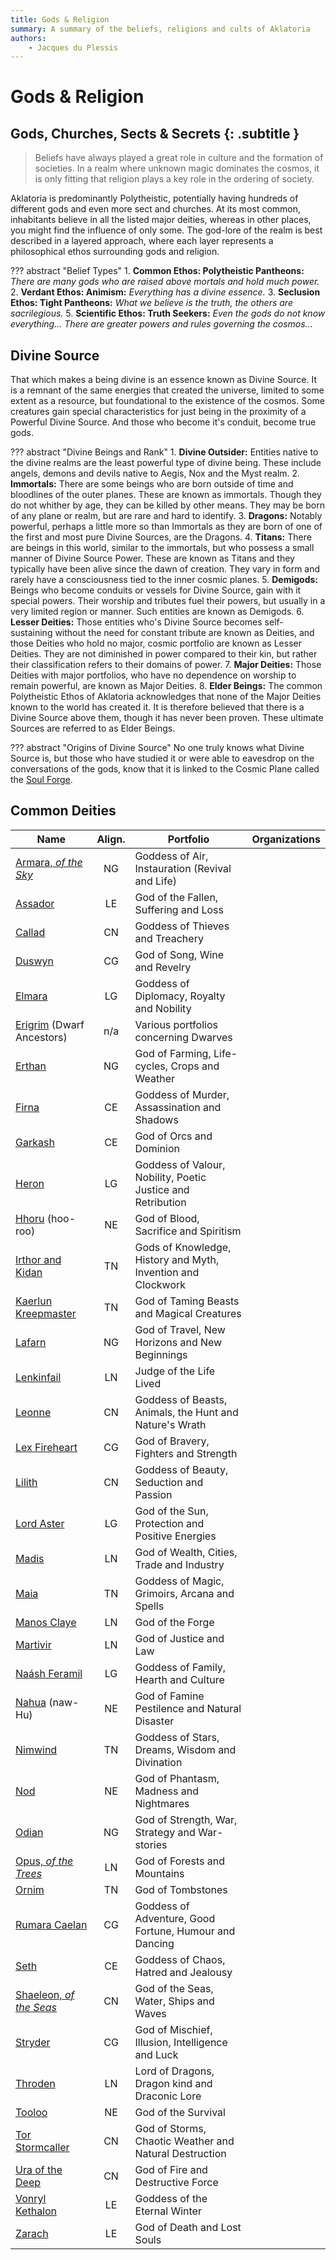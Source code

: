 ```yaml
---
title: Gods & Religion
summary: A summary of the beliefs, religions and cults of Aklatoria
authors:
    - Jacques du Plessis
---
```

# Gods & Religion
## Gods, Churches, Sects & Secrets {: .subtitle }
> Beliefs have always played a great role in culture and the formation of societies.  In a realm where unknown magic dominates the cosmos, it is only fitting that religion plays a key role in the ordering of society.

Aklatoria is predominantly Polytheistic, potentially having hundreds of different gods and even more sect and churches.  At its most common, inhabitants believe in all the listed major deities, whereas in other places, you might find the influence of only some.  The god-lore of the realm is best described in a layered approach, where each layer represents a philosophical ethos surrounding gods and religion.

??? abstract "Belief Types"
    1. **Common Ethos: Polytheistic Pantheons:** _There are many gods who are raised above mortals and hold much power._
    2. **Verdant Ethos: Animism:** _Everything has a divine essence._
    3. **Seclusion Ethos: Tight Pantheons:** _What we believe is the truth, the others are sacrilegious._
    5. **Scientific Ethos: Truth Seekers:** _Even the gods do not know everything... There are greater powers and rules governing the cosmos..._

## Divine Source
That which makes a being divine is an essence known as Divine Source.  It is a remnant of the same energies that created the universe, limited to some extent as a resource, but foundational to the existence of the cosmos. Some creatures gain special characteristics for just being in the proximity of a Powerful Divine Source. And those who become it's conduit, become true gods.

??? abstract "Divine Beings and Rank"
    1. **Divine Outsider:** Entities native to the divine realms are the least powerful type of divine being. These include angels, demons and devils native to Aegis, Nox and the Myst realm.
    2. **Immortals:** There are some beings who are born outside of time and bloodlines of the outer planes. These are known as immortals. Though they do not whither by age, they can be killed by other means. They may be born of any plane or realm, but are rare and hard to identify.
    3. **Dragons:** Notably powerful, perhaps a little more so than Immortals as they are born of one of the first and most pure Divine Sources, are the Dragons.
    4. **Titans:** There are beings in this world, similar to the immortals, but who possess a small manner of Divine Source Power. These are known as Titans and they typically have been alive since the dawn of creation. They vary in form and rarely have a consciousness tied to the inner cosmic planes.
    5. **Demigods:** Beings who become conduits or vessels for Divine Source, gain with it special powers. Their worship and tributes fuel their powers, but usually in a very limited region or manner. Such entities are known as Demigods.
    6. **Lesser Deities:** Those entities who's Divine Source becomes self-sustaining without the need for constant tribute are known as Deities, and those Deities who hold no major, cosmic portfolio are known as Lesser Deities. They are not diminished in power compared to their kin, but rather their classification refers to their domains of power.
    7. **Major Deities:** Those Deities with major portfolios, who have no dependence on worship to remain powerful, are known as Major Deities.
    8. **Elder Beings:** The common Polytheistic Ethos of Aklatoria acknowledges that none of the Major Deities known to the world has created it. It is therefore believed that there is a Divine Source above them, though it has never been proven. These ultimate Sources are referred to as Elder Beings.

??? abstract "Origins of Divine Source"
    No one truly knows what Divine Source is, but those who have studied it or were able to eavesdrop on the conversations of the gods, know that it is linked to the Cosmic Plane called the [Soul Forge](../cosmology/planes/soul_forge). 


## Common Deities
|Name|Align.|Portfolio|Organizations|
|-|:-:|---|---|
|[Armara, _of the Sky_ ](./deities/armara)          |NG| Goddess of Air, Instauration (Revival and Life)                    | |
|[Assador](./deities/assador)                       |LE| God of the Fallen, Suffering and Loss                              | |
|[Callad](./deities/callad)	                        |CN| Goddess of Thieves and Treachery                                   | |
|[Duswyn](./deities/duswyn)	                        |CG| God of Song, Wine and Revelry                                      | |
|[Elmara](./deities/elmara)	                        |LG| Goddess of Diplomacy, Royalty and Nobility                         | |
|[Erigrim](./deities/erigrim) (Dwarf Ancestors)     |n/a| Various portfolios concerning Dwarves                             | |
|[Erthan](./deities/erthan)	                        |NG| God of Farming, Life-cycles, Crops and Weather                     | |
|[Firna](./deities/firna)                           |CE| Goddess of Murder, Assassination and Shadows                       | |
|[Garkash](./deities/garkash)                       |CE| God of Orcs and Dominion                                           | |
|[Heron](./deities/heron)	                        |LG| Goddess of Valour, Nobility, Poetic Justice and Retribution        | |
|[Hhoru](./deities/hhoru) (hoo-roo)	                |NE| God of Blood, Sacrifice and Spiritism                              | |
|[Irthor and Kidan](./deities/irthor_&_kidan)	    |TN| Gods of Knowledge, History and Myth, Invention and Clockwork       | |
|[Kaerlun Kreepmaster](./deities/kaerlun)	        |TN| God of Taming Beasts and Magical Creatures                         ||
|[Lafarn](./deities/lafarn)	                        |NG| God of Travel, New Horizons and New Beginnings                     ||
|[Lenkinfail](./deities/lenkinfail)	                |LN| Judge of the Life Lived                                            ||
|[Leonne](./deities/leonne)                         |CN| Goddess of Beasts, Animals, the Hunt and Nature's Wrath            ||
|[Lex Fireheart](./deities/lex_fireheart)	        |CG| God of Bravery, Fighters and Strength                              ||
|[Lilith](./deities/lilith)	                        |CN| Goddess of Beauty, Seduction and Passion                           ||
|[Lord Aster](./deities/lord_aster)	                |LG| God of the Sun, Protection and Positive Energies                   ||
|[Madis](./deities/madis)                           |LN| God of Wealth, Cities, Trade and Industry                          ||
|[Maia](./deities/maia)                             |TN| Goddess of Magic, Grimoirs, Arcana and Spells                      ||
|[Manos Claye](./deities/manos_claye)               |LN| God of the Forge                                                   ||
|[Martivir](./deities/martivir)                     |LN| God of Justice and Law                                             ||
|[Naásh Feramil](./deities/naash_feramil)           |LG| Goddess of Family, Hearth and Culture                              ||
|[Nahua](./deities/nahua) (naw-Hu)	                |NE| God of Famine Pestilence and Natural Disaster                      ||
|[Nimwind](./deities/nimwind)	                    |TN| Goddess of Stars, Dreams, Wisdom and Divination                    ||
|[Nod](./deities/nod)	                            |NE| God of Phantasm, Madness and Nightmares                            ||
|[Odian](./deities/odian)	                        |NG| God of Strength, War, Strategy and War-stories                     ||
|[Opus, _of the Trees_](./deities/opus)             |LN| God of Forests and Mountains                                       ||
|[Ornim](./deities/ornim)	                        |TN| God of Tombstones                                                  ||
|[Rumara Caelan](./deities/rumara_caelan)           |CG| Goddess of Adventure, Good Fortune, Humour and Dancing             ||
|[Seth](./deities/seth)	                            |CE| Goddess of Chaos, Hatred and Jealousy                              ||
|[Shaeleon, _of the Seas_](./deities/shaeleon)	    |CN| God of the Seas, Water, Ships and Waves                            ||
|[Stryder](./deities/stryder)                       |CG| God of Mischief, Illusion, Intelligence and Luck                   ||
|[Throden](./deities/throden)	                    |LN| Lord of Dragons, Dragon kind and Draconic Lore                     ||
|[Tooloo](./deities/tooloo)	                        |NE| God of the Survival                                                ||
|[Tor Stormcaller](./deities/tor)	                |CN| God of Storms, Chaotic Weather and Natural Destruction             ||
|[Ura of the Deep](./deities/ura)	                |CN| God of Fire and Destructive Force                                  ||
|[Vonryl Kethalon](./deities/vonryl_kethalon)	    |LE| Goddess of the Eternal Winter                                      ||
|[Zarach](./deities/zarach)	                        |LE| God of Death and Lost Souls                                        ||